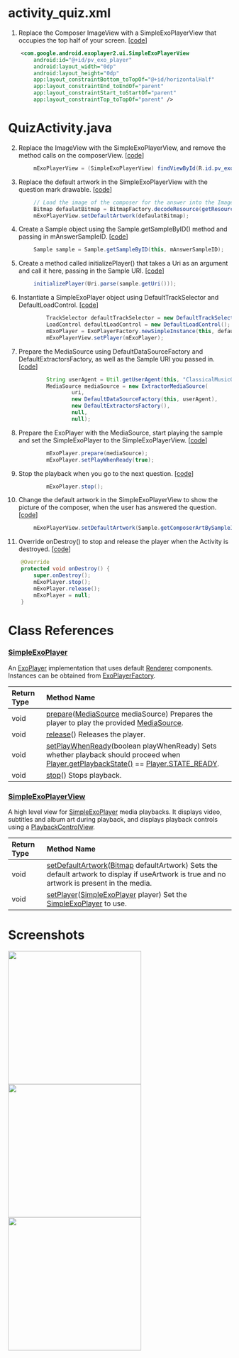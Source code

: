 # activity_quiz.xml
1. Replace the Composer ImageView with a SimpleExoPlayerView that occupies the top half of your screen. [[code][1]]
```xml
    <com.google.android.exoplayer2.ui.SimpleExoPlayerView
        android:id="@+id/pv_exo_player"
        android:layout_width="0dp"
        android:layout_height="0dp"
        app:layout_constraintBottom_toTopOf="@+id/horizontalHalf"
        app:layout_constraintEnd_toEndOf="parent"
        app:layout_constraintStart_toStartOf="parent"
        app:layout_constraintTop_toTopOf="parent" />
```

# QuizActivity.java
2. Replace the ImageView with the SimpleExoPlayerView, and remove the method calls on the composerView. [[code][2]]
```java
        mExoPlayerView = (SimpleExoPlayerView) findViewById(R.id.pv_exo_player);
```

3. Replace the default artwork in the SimpleExoPlayerView with the question mark drawable. [[code][3]]
```java        
        // Load the image of the composer for the answer into the ImageView.
        Bitmap defaulatBitmap = BitmapFactory.decodeResource(getResources(), R.drawable.question_mark);
        mExoPlayerView.setDefaultArtwork(defaulatBitmap);
```

4. Create a Sample object using the Sample.getSampleByID() method and passing in mAnswerSampleID. [[code][4]]
```java
        Sample sample = Sample.getSampleByID(this, mAnswerSampleID);
```

5. Create a method called initializePlayer() that takes a Uri as an argument and call it here, passing in the Sample URI. [[code][5]]
```java
        initializePlayer(Uri.parse(sample.getUri()));
```

6. Instantiate a SimpleExoPlayer object using DefaultTrackSelector and DefaultLoadControl. [[code][6]]
```java
            TrackSelector defaultTrackSelector = new DefaultTrackSelector();
            LoadControl defaultLoadControl = new DefaultLoadControl();
            mExoPlayer = ExoPlayerFactory.newSimpleInstance(this, defaultTrackSelector, defaultLoadControl);
            mExoPlayerView.setPlayer(mExoPlayer);
```

7. Prepare the MediaSource using DefaultDataSourceFactory and DefaultExtractorsFactory, as well as the Sample URI you passed in. [[code][7]]
```java
            String userAgent = Util.getUserAgent(this, "ClassicalMusicQuiz");
            MediaSource mediaSource = new ExtractorMediaSource(
                    uri,
                    new DefaultDataSourceFactory(this, userAgent),
                    new DefaultExtractorsFactory(),
                    null,
                    null);
```

8. Prepare the ExoPlayer with the MediaSource, start playing the sample and set the SimpleExoPlayer to the SimpleExoPlayerView. [[code][8]]
```java
            mExoPlayer.prepare(mediaSource);
            mExoPlayer.setPlayWhenReady(true);
```

9. Stop the playback when you go to the next question. [[code][9]]
```java
            mExoPlayer.stop();
```

10. Change the default artwork in the SimpleExoPlayerView to show the picture of the composer, when the user has answered the question. [[code][10]]
```java
        mExoPlayerView.setDefaultArtwork(Sample.getComposerArtBySampleID(this, mAnswerSampleID));
```

11. Override onDestroy() to stop and release the player when the Activity is destroyed. [[code][11]]
```java
    @Override
    protected void onDestroy() {
        super.onDestroy();
        mExoPlayer.stop();
        mExoPlayer.release();
        mExoPlayer = null;
    }
```

# Class References
### [SimpleExoPlayer](https://google.github.io/ExoPlayer/doc/reference/com/google/android/exoplayer2/SimpleExoPlayer.html)

An [ExoPlayer](https://google.github.io/ExoPlayer/doc/reference/com/google/android/exoplayer2/ExoPlayer.html) implementation that uses default [Renderer](https://google.github.io/ExoPlayer/doc/reference/com/google/android/exoplayer2/Renderer.html) components. Instances can be obtained from [ExoPlayerFactory](https://google.github.io/ExoPlayer/doc/reference/com/google/android/exoplayer2/ExoPlayerFactory.html).

|Return Type   |  Method Name |
|:------|:----------------------------------------------------------------------------------------------------------------------------------------------------------------------------------------------------------------------------------------------------------------------------------------------------------------------------------------------------------------------------------------------------------------------------------------------------------------------------------------------|
| void | [prepare](https://google.github.io/ExoPlayer/doc/reference/com/google/android/exoplayer2/SimpleExoPlayer.html#prepare-com.google.android.exoplayer2.source.MediaSource-)([MediaSource](https://google.github.io/ExoPlayer/doc/reference/com/google/android/exoplayer2/source/MediaSource.html) mediaSource) Prepares the player to play the provided [MediaSource](https://google.github.io/ExoPlayer/doc/reference/com/google/android/exoplayer2/source/MediaSource.html).                    |
| void | [release](https://google.github.io/ExoPlayer/doc/reference/com/google/android/exoplayer2/SimpleExoPlayer.html#release--)() Releases the player.                                                                                                                                                                                                                                                                                                                                                |
| void | [setPlayWhenReady](https://google.github.io/ExoPlayer/doc/reference/com/google/android/exoplayer2/SimpleExoPlayer.html#setPlayWhenReady-boolean-)(boolean playWhenReady) Sets whether playback should proceed when [Player.getPlaybackState()](https://google.github.io/ExoPlayer/doc/reference/com/google/android/exoplayer2/Player.html#getPlaybackState--) == [Player.STATE_READY](https://google.github.io/ExoPlayer/doc/reference/com/google/android/exoplayer2/Player.html#STATE_READY). |
| void | [stop](https://google.github.io/ExoPlayer/doc/reference/com/google/android/exoplayer2/SimpleExoPlayer.html#stop--)() Stops playback.                                                                                                                                                                                                                                                                                                                                                           |

### [SimpleExoPlayerView](https://google.github.io/ExoPlayer/doc/reference/com/google/android/exoplayer2/ui/SimpleExoPlayerView.html)

A high level view for [SimpleExoPlayer](https://google.github.io/ExoPlayer/doc/reference/com/google/android/exoplayer2/SimpleExoPlayer.html) media playbacks. It displays video, subtitles and album art during playback, and displays playback controls using a [PlaybackControlView](https://google.github.io/ExoPlayer/doc/reference/com/google/android/exoplayer2/ui/PlaybackControlView.html).

|Return Type   |  Method Name|
|:------|:--------------------------------------------------------------------------------------------------------------------------------------------------------------------------------------------------------------------------------------------------------------------------------------------------------------------------------------------------------------------------------------------------------------------------------------------------------|
| void | [setDefaultArtwork](https://google.github.io/ExoPlayer/doc/reference/com/google/android/exoplayer2/ui/SimpleExoPlayerView.html#setDefaultArtwork-android.graphics.Bitmap-)([Bitmap](https://developer.android.com/reference/android/graphics/Bitmap.html?is-external=true) defaultArtwork) Sets the default artwork to display if useArtwork is true and no artwork is present in the media.                                                           |
| void | [setPlayer](https://google.github.io/ExoPlayer/doc/reference/com/google/android/exoplayer2/ui/SimpleExoPlayerView.html#setPlayer-com.google.android.exoplayer2.SimpleExoPlayer-)([SimpleExoPlayer](https://google.github.io/ExoPlayer/doc/reference/com/google/android/exoplayer2/SimpleExoPlayer.html) player) Set the [SimpleExoPlayer](https://google.github.io/ExoPlayer/doc/reference/com/google/android/exoplayer2/SimpleExoPlayer.html) to use. |




# Screenshots
<img src="https://github.com/aaroncrutchfield/AdvancedAndroid_ClassicalMusicQuiz/blob/TMED.01-Exercise-AddExoPlayer/screenshots/screenshot1.png" width="300">
<img src="https://github.com/aaroncrutchfield/AdvancedAndroid_ClassicalMusicQuiz/blob/TMED.01-Exercise-AddExoPlayer/screenshots/screenshot2.png" width="300">
<img src="https://github.com/aaroncrutchfield/AdvancedAndroid_ClassicalMusicQuiz/blob/TMED.01-Exercise-AddExoPlayer/screenshots/screenshot3.png" width="300">

[1]: https://github.com/aaroncrutchfield/AdvancedAndroid_ClassicalMusicQuiz/blob/6c8379e4ecb05dbdf342beaabfb626b2dd864e1f/app/src/main/res/layout/activity_quiz.xml#L24-L32
[2]: https://github.com/aaroncrutchfield/AdvancedAndroid_ClassicalMusicQuiz/blob/fcded4c54561a6e9156ccbc1c524a6241a9f8027/app/src/main/java/com/example/android/classicalmusicquiz/QuizActivity.java#L68-L69
[3]: https://github.com/aaroncrutchfield/AdvancedAndroid_ClassicalMusicQuiz/blob/fcded4c54561a6e9156ccbc1c524a6241a9f8027/app/src/main/java/com/example/android/classicalmusicquiz/QuizActivity.java#L89-L92
[4]: https://github.com/aaroncrutchfield/AdvancedAndroid_ClassicalMusicQuiz/blob/fcded4c54561a6e9156ccbc1c524a6241a9f8027/app/src/main/java/com/example/android/classicalmusicquiz/QuizActivity.java#L103-L105
[5]: https://github.com/aaroncrutchfield/AdvancedAndroid_ClassicalMusicQuiz/blob/fcded4c54561a6e9156ccbc1c524a6241a9f8027/app/src/main/java/com/example/android/classicalmusicquiz/QuizActivity.java#L106-L107
[6]: https://github.com/aaroncrutchfield/AdvancedAndroid_ClassicalMusicQuiz/blob/fcded4c54561a6e9156ccbc1c524a6241a9f8027/app/src/main/java/com/example/android/classicalmusicquiz/QuizActivity.java#L113-L117
[7]: https://github.com/aaroncrutchfield/AdvancedAndroid_ClassicalMusicQuiz/blob/fcded4c54561a6e9156ccbc1c524a6241a9f8027/app/src/main/java/com/example/android/classicalmusicquiz/QuizActivity.java#L118-L125
[8]: https://github.com/aaroncrutchfield/AdvancedAndroid_ClassicalMusicQuiz/blob/fcded4c54561a6e9156ccbc1c524a6241a9f8027/app/src/main/java/com/example/android/classicalmusicquiz/QuizActivity.java#L126-L128
[9]: https://github.com/aaroncrutchfield/AdvancedAndroid_ClassicalMusicQuiz/blob/fcded4c54561a6e9156ccbc1c524a6241a9f8027/app/src/main/java/com/example/android/classicalmusicquiz/QuizActivity.java#L202-L203
[10]: https://github.com/aaroncrutchfield/AdvancedAndroid_ClassicalMusicQuiz/blob/fcded4c54561a6e9156ccbc1c524a6241a9f8027/app/src/main/java/com/example/android/classicalmusicquiz/QuizActivity.java#L217-L218
[11]: https://github.com/aaroncrutchfield/AdvancedAndroid_ClassicalMusicQuiz/blob/fcded4c54561a6e9156ccbc1c524a6241a9f8027/app/src/main/java/com/example/android/classicalmusicquiz/QuizActivity.java#L238-L245

[SimpleExoPlayer]: http://google.github.io/ExoPlayer/doc/reference/com/google/android/exoplayer2/ui/SimpleExoPlayerView.html